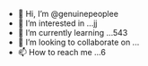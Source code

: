 - 👋 Hi, I’m @genuinepeoplee
- 👀 I’m interested in ...jj
- 🌱 I’m currently learning ...543
- 💞️ I’m looking to collaborate on ...
- 📫 How to reach me ...6
<!---69
555
genuinepeoplee/genuinepeoplee is a ✨ special ✨ repository because its `README.md` (this file) appe15ars on your GitHub profile.еgdf
You can click the Preview link to take a look at your changes.
--->
